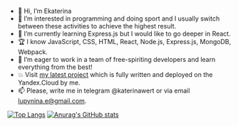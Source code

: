 - 👋 Hi, I’m Ekaterina
- 👀 I’m interested in programming and doing sport and I usually switch between these activities to achieve the highest result.
- 🌱 I’m currently learning Express.js but I would like to go deeper in React.
- 🏆 I know JavaScript, CSS, HTML, React, Node.js, Express.js, MongoDB, Webpack.
- 💞️ I’m eager to work in a team of free-spiriting developers and learn everything from the best!
- 💥 Visit [my latest project](https://mesto-wert.students.nomoredomains.monster/signin) which is fully written and deployed on the Yandex.Cloud by me.
- 📫 Please, write me in telegram @katerinawert or via email lupynina.e@gmail.com.

[![Top Langs](https://github-readme-stats.vercel.app/api/top-langs/?username=ekaterina-wert)](https://github.com/anuraghazra/github-readme-stats)
[![Anurag's GitHub stats](https://github-readme-stats.vercel.app/api?username=ekaterina-wert)](https://github.com/anuraghazra/github-readme-stats)

<!---
ekaterina-wert/ekaterina-wert is a ✨ special ✨ repository because its `README.md` (this file) appears on your GitHub profile.
You can click the Preview link to take a look at your changes.
--->
